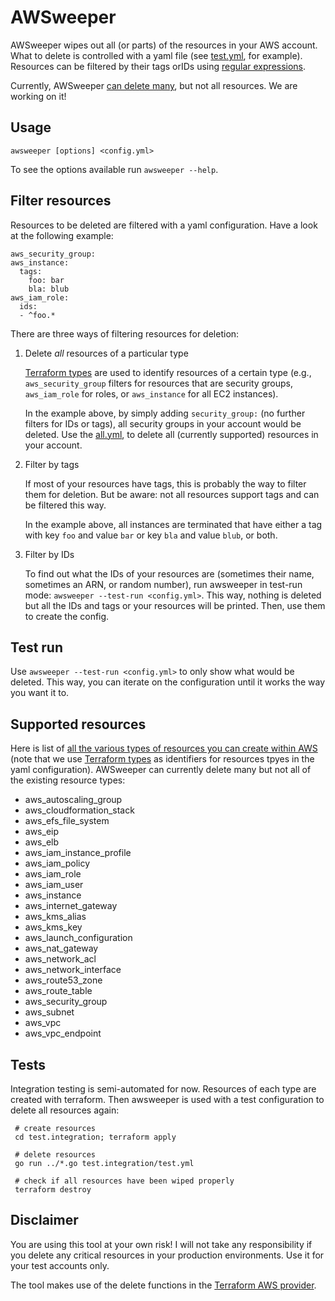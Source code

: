 # AWSweeper

AWSweeper wipes out all (or parts) of the resources in your AWS account. What to delete is controlled
with a yaml file (see [test.yml](test.integration/test.yml), for example). Resources can be filtered by their tags orIDs
using [regular expressions](https://golang.org/pkg/regexp/syntax/).

Currently, AWSweeper [can delete many](#Supported-resources), but not all resources. We are working on it!

## Usage

    awsweeper [options] <config.yml>

To see the options available run `awsweeper --help`.
    
## Filter resources

Resources to be deleted are filtered with a yaml configuration.
Have a look at the following example:

    aws_security_group:
    aws_instance:
      tags:
        foo: bar
        bla: blub
    aws_iam_role:
      ids:
      - ^foo.*            

There are three ways of filtering resources for deletion:

1) Delete *all* resources of a particular type

   [Terraform types](https://www.terraform.io/docs/providers/aws/index.html) are used to identify resources of a certain type
   (e.g., `aws_security_group` filters for resources that are security groups, `aws_iam_role` for roles,
   or `aws_instance` for all EC2 instances).

   In the example above, by simply adding `security_group:` (no further filters for IDs or tags),
   all security groups in your account would be deleted. Use the [all.yml](./all.yml), to delete all (currently supported) 
   resources in your account.

2) Filter by tags

   If most of your resources have tags, this is probably the way to filter them 
   for deletion. But be aware: not all resources support tags and can be filtered this way.
   
   In the example above, all instances are terminated that have either a tag with key `foo` and value `bar` or key `bla` and value `blub`, or both.
   
3) Filter by IDs
   
   To find out what the IDs of your resources are (sometimes their name, sometimes an ARN, or random number),
   run awsweeper in test-run mode: `awsweeper --test-run <config.yml>`. This way, nothing is deleted but
   all the IDs and tags or your resources will be printed. Then, use them to create the config.   

## Test run

 Use `awsweeper --test-run <config.yml>` to only show what
would be deleted. This way, you can iterate on the configuration until it works the way you want it to. 

## Supported resources

Here is list of [all the various types of resources you can create within AWS](http://docs.aws.amazon.com/AWSCloudFormation/latest/UserGuide/aws-template-resource-type-ref.html) 
(note that we use [Terraform types](https://www.terraform.io/docs/providers/aws/index.html) as identifiers for resources tpyes in 
the yaml configuration). AWSweeper can currently delete many but not all of the existing resource types:

- aws_autoscaling_group
- aws_cloudformation_stack
- aws_efs_file_system
- aws_eip
- aws_elb
- aws_iam_instance_profile
- aws_iam_policy
- aws_iam_role
- aws_iam_user
- aws_instance
- aws_internet_gateway
- aws_kms_alias
- aws_kms_key
- aws_launch_configuration
- aws_nat_gateway
- aws_network_acl
- aws_network_interface
- aws_route53_zone
- aws_route_table
- aws_security_group
- aws_subnet
- aws_vpc
- aws_vpc_endpoint

## Tests

Integration testing is semi-automated for now. Resources of each type are created with terraform. Then awsweeper is used with a test
configuration to delete all resources again:

     # create resources
     cd test.integration; terraform apply
     
     # delete resources
     go run ../*.go test.integration/test.yml
     
     # check if all resources have been wiped properly
     terraform destroy

## Disclaimer

You are using this tool at your own risk! I will not take any responsibility if you delete any critical resources in your
production environments. Use it for your test accounts only.

The tool makes use of the delete functions in the [Terraform AWS provider](https://github.com/terraform-providers/terraform-provider-aws).
